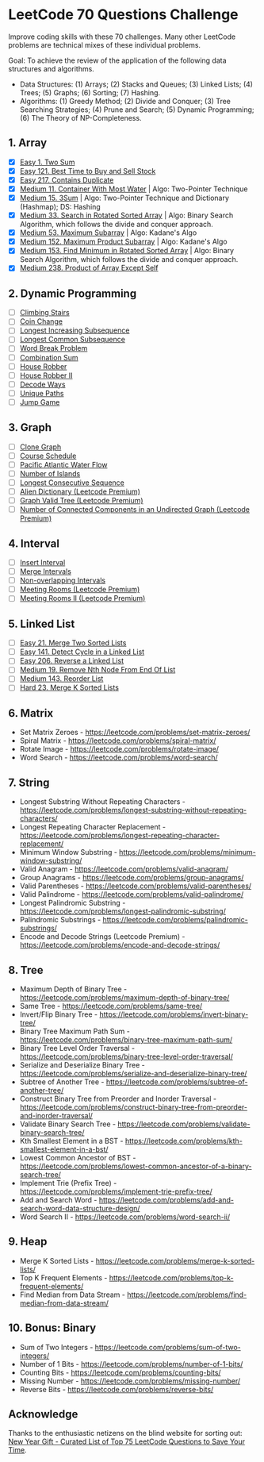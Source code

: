 # LeetCode 70 Questions Challenge
Improve coding skills with these 70 challenges. Many other LeetCode problems are technical mixes of these individual problems.

Goal: To achieve the review of the application of the following data structures and algorithms.
- Data Structures: (1) Arrays; (2) Stacks and Queues; (3) Linked Lists; (4) Trees; (5) Graphs; (6) Sorting; (7) Hashing.
- Algorithms: (1) Greedy Method; (2) Divide and Conquer; (3) Tree Searching Strategies; (4) Prune and Search; (5) Dynamic Programming; (6) The Theory of NP-Completeness.

## 1. Array

- [x] [Easy 1. Two Sum](https://leetcode.com/problems/two-sum/)
- [x] [Easy 121. Best Time to Buy and Sell Stock](https://leetcode.com/problems/best-time-to-buy-and-sell-stock/)
- [x] [Easy 217. Contains Duplicate](https://leetcode.com/problems/contains-duplicate/)
- [x] [Medium 11. Container With Most Water](https://leetcode.com/problems/container-with-most-water/) | Algo: Two-Pointer Technique
- [x] [Medium 15. 3Sum](https://leetcode.com/problems/3sum/) | Algo: Two-Pointer Technique and Dictionary (Hashmap); DS: Hashing
- [x] [Medium 33. Search in Rotated Sorted Array](https://leetcode.com/problems/search-in-rotated-sorted-array/) | Algo: Binary Search Algorithm, which follows the divide and conquer approach.
- [x] [Medium 53. Maximum Subarray](https://leetcode.com/problems/maximum-subarray/) | Algo: Kadane's Algo
- [x] [Medium 152. Maximum Product Subarray](https://leetcode.com/problems/maximum-product-subarray/) | Algo: Kadane's Algo
- [x] [Medium 153. Find Minimum in Rotated Sorted Array](https://leetcode.com/problems/find-minimum-in-rotated-sorted-array/) | Algo: Binary Search Algorithm, which follows the divide and conquer approach.
- [x] [Medium 238. Product of Array Except Self](https://leetcode.com/problems/product-of-array-except-self/)

## 2. Dynamic Programming

- [ ] [Climbing Stairs](https://leetcode.com/problems/climbing-stairs/)
- [ ] [Coin Change](https://leetcode.com/problems/coin-change/)
- [ ] [Longest Increasing Subsequence](https://leetcode.com/problems/longest-increasing-subsequence/)
- [ ] [Longest Common Subsequence](https://leetcode.com/problems/longest-common-subsequence/)
- [ ] [Word Break Problem](https://leetcode.com/problems/word-break/)
- [ ] [Combination Sum](https://leetcode.com/problems/combination-sum-iv/)
- [ ] [House Robber](https://leetcode.com/problems/house-robber/)
- [ ] [House Robber II](https://leetcode.com/problems/house-robber-ii/)
- [ ] [Decode Ways](https://leetcode.com/problems/decode-ways/)
- [ ] [Unique Paths](https://leetcode.com/problems/unique-paths/)
- [ ] [Jump Game](https://leetcode.com/problems/jump-game/)

## 3. Graph

- [ ] [Clone Graph](https://leetcode.com/problems/clone-graph/)
- [ ] [Course Schedule](https://leetcode.com/problems/course-schedule/)
- [ ] [Pacific Atlantic Water Flow](https://leetcode.com/problems/pacific-atlantic-water-flow/)
- [ ] [Number of Islands](https://leetcode.com/problems/number-of-islands/)
- [ ] [Longest Consecutive Sequence](https://leetcode.com/problems/longest-consecutive-sequence/)
- [ ] [Alien Dictionary (Leetcode Premium)](https://leetcode.com/problems/alien-dictionary/)
- [ ] [Graph Valid Tree (Leetcode Premium)](https://leetcode.com/problems/graph-valid-tree/)
- [ ] [Number of Connected Components in an Undirected Graph (Leetcode Premium)](https://leetcode.com/problems/number-of-connected-components-in-an-undirected-graph/)

## 4. Interval

- [ ] [Insert Interval](https://leetcode.com/problems/insert-interval/)
- [ ] [Merge Intervals](https://leetcode.com/problems/merge-intervals/)
- [ ] [Non-overlapping Intervals](https://leetcode.com/problems/non-overlapping-intervals/)
- [ ] [Meeting Rooms (Leetcode Premium)](https://leetcode.com/problems/meeting-rooms/)
- [ ] [Meeting Rooms II (Leetcode Premium)](https://leetcode.com/problems/meeting-rooms-ii/)

## 5. Linked List

- [ ] [Easy 21. Merge Two Sorted Lists](https://leetcode.com/problems/merge-two-sorted-lists/)
- [ ] [Easy 141. Detect Cycle in a Linked List](https://leetcode.com/problems/linked-list-cycle/)
- [ ] [Easy 206. Reverse a Linked List](https://leetcode.com/problems/reverse-linked-list/)
- [ ] [Medium 19. Remove Nth Node From End Of List](https://leetcode.com/problems/remove-nth-node-from-end-of-list/)
- [ ] [Medium 143. Reorder List](https://leetcode.com/problems/reorder-list/)
- [ ] [Hard 23. Merge K Sorted Lists](https://leetcode.com/problems/merge-k-sorted-lists/)

## 6. Matrix

- Set Matrix Zeroes - https://leetcode.com/problems/set-matrix-zeroes/
- Spiral Matrix - https://leetcode.com/problems/spiral-matrix/
- Rotate Image - https://leetcode.com/problems/rotate-image/
- Word Search - https://leetcode.com/problems/word-search/

## 7. String

- Longest Substring Without Repeating Characters - https://leetcode.com/problems/longest-substring-without-repeating-characters/
- Longest Repeating Character Replacement - https://leetcode.com/problems/longest-repeating-character-replacement/
- Minimum Window Substring - https://leetcode.com/problems/minimum-window-substring/
- Valid Anagram - https://leetcode.com/problems/valid-anagram/
- Group Anagrams - https://leetcode.com/problems/group-anagrams/
- Valid Parentheses - https://leetcode.com/problems/valid-parentheses/
- Valid Palindrome - https://leetcode.com/problems/valid-palindrome/
- Longest Palindromic Substring - https://leetcode.com/problems/longest-palindromic-substring/
- Palindromic Substrings - https://leetcode.com/problems/palindromic-substrings/
- Encode and Decode Strings (Leetcode Premium) - https://leetcode.com/problems/encode-and-decode-strings/

## 8. Tree

- Maximum Depth of Binary Tree - https://leetcode.com/problems/maximum-depth-of-binary-tree/
- Same Tree - https://leetcode.com/problems/same-tree/
- Invert/Flip Binary Tree - https://leetcode.com/problems/invert-binary-tree/
- Binary Tree Maximum Path Sum - https://leetcode.com/problems/binary-tree-maximum-path-sum/
- Binary Tree Level Order Traversal - https://leetcode.com/problems/binary-tree-level-order-traversal/
- Serialize and Deserialize Binary Tree - https://leetcode.com/problems/serialize-and-deserialize-binary-tree/
- Subtree of Another Tree - https://leetcode.com/problems/subtree-of-another-tree/
- Construct Binary Tree from Preorder and Inorder Traversal - https://leetcode.com/problems/construct-binary-tree-from-preorder-and-inorder-traversal/
- Validate Binary Search Tree - https://leetcode.com/problems/validate-binary-search-tree/
- Kth Smallest Element in a BST - https://leetcode.com/problems/kth-smallest-element-in-a-bst/
- Lowest Common Ancestor of BST - https://leetcode.com/problems/lowest-common-ancestor-of-a-binary-search-tree/
- Implement Trie (Prefix Tree) - https://leetcode.com/problems/implement-trie-prefix-tree/
- Add and Search Word - https://leetcode.com/problems/add-and-search-word-data-structure-design/
- Word Search II - https://leetcode.com/problems/word-search-ii/

## 9. Heap

- Merge K Sorted Lists - https://leetcode.com/problems/merge-k-sorted-lists/
- Top K Frequent Elements - https://leetcode.com/problems/top-k-frequent-elements/
- Find Median from Data Stream - https://leetcode.com/problems/find-median-from-data-stream/

## 10. Bonus: Binary

- Sum of Two Integers - https://leetcode.com/problems/sum-of-two-integers/
- Number of 1 Bits - https://leetcode.com/problems/number-of-1-bits/
- Counting Bits - https://leetcode.com/problems/counting-bits/
- Missing Number - https://leetcode.com/problems/missing-number/
- Reverse Bits - https://leetcode.com/problems/reverse-bits/

## Acknowledge

Thanks to the enthusiastic netizens on the blind website for sorting out: [New Year Gift - Curated List of Top 75 LeetCode Questions to Save Your Time](https://www.teamblind.com/post/New-Year-Gift---Curated-List-of-Top-75-LeetCode-Questions-to-Save-Your-Time-OaM1orEU).

